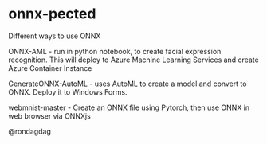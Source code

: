 # onnx-pected

Different ways to use ONNX

ONNX-AML - run in python notebook, to create facial expression recognition. This will deploy to Azure Machine Learning Services and create Azure Container Instance

GenerateONNX-AutoML - uses AutoML to create a model and convert to ONNX. Deploy it to Windows Forms.

webmnist-master - Create an ONNX file using Pytorch, then use ONNX in web browser via ONNXjs

@rondagdag
